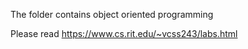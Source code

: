 The folder contains object oriented programming

Please read https://www.cs.rit.edu/~vcss243/labs.html
